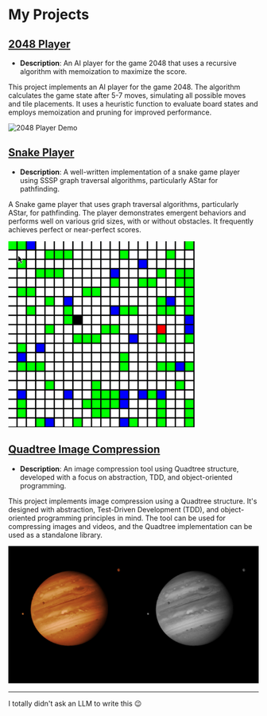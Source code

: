 # My Projects

## [2048 Player](https://github.com/cameroncuster/2048_player)

- **Description**: An AI player for the game 2048 that uses a recursive algorithm with memoization to maximize the score.

This project implements an AI player for the game 2048. The algorithm calculates the game state after 5-7 moves, simulating all possible moves and tile placements. It uses a heuristic function to evaluate board states and employs memoization and pruning for improved performance.

![2048 Player Demo](https://github.com/cameroncuster/2048_player/blob/master/Images/exec.gif)

## [Snake Player](https://github.com/cameroncuster/snake_player)

- **Description**: A well-written implementation of a snake game player using SSSP graph traversal algorithms, particularly AStar for pathfinding.

A Snake game player that uses graph traversal algorithms, particularly AStar, for pathfinding. The player demonstrates emergent behaviors and performs well on various grid sizes, with or without obstacles. It frequently achieves perfect or near-perfect scores.

![Snake Player Demo](https://github.com/cameroncuster/snake_player/blob/master/res/snakeObstacles20x20.gif)

## [Quadtree Image Compression](https://github.com/cameroncuster/quadtree_image_compression)

- **Description**: An image compression tool using Quadtree structure, developed with a focus on abstraction, TDD, and object-oriented programming.

This project implements image compression using a Quadtree structure. It's designed with abstraction, Test-Driven Development (TDD), and object-oriented programming principles in mind. The tool can be used for compressing images and videos, and the Quadtree implementation can be used as a standalone library.

![Quadtree Compression Demo](https://github.com/cameroncuster/quadtree_image_compression/blob/master/res/jupiterc_compression.gif)

---

I totally didn't ask an LLM to write this 😉

